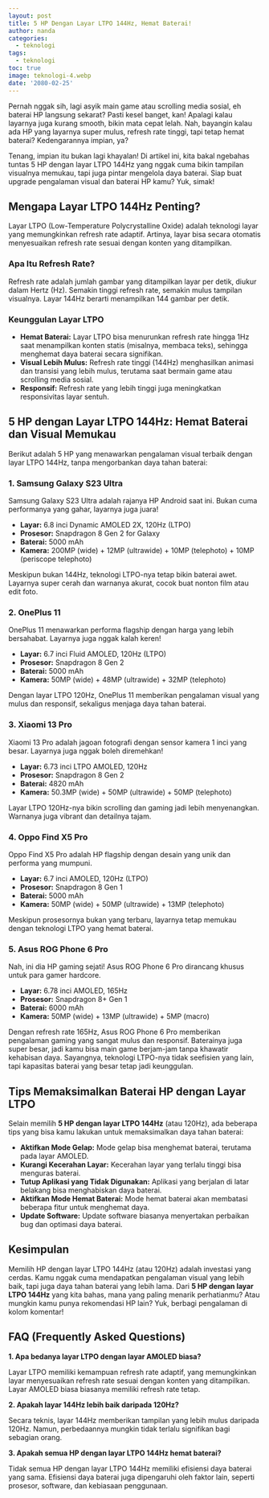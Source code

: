 ```yaml
---
layout: post
title: 5 HP Dengan Layar LTPO 144Hz, Hemat Baterai!
author: nanda
categories:
  - teknologi
tags:
  - teknologi
toc: true
image: teknologi-4.webp
date: '2080-02-25'
---
```



Pernah nggak sih, lagi asyik main game atau scrolling media sosial, eh baterai HP langsung sekarat? Pasti kesel banget, kan! Apalagi kalau layarnya juga kurang smooth, bikin mata cepat lelah. Nah, bayangin kalau ada HP yang layarnya super mulus, refresh rate tinggi, tapi tetap hemat baterai? Kedengarannya impian, ya?

Tenang, impian itu bukan lagi khayalan! Di artikel ini, kita bakal ngebahas tuntas 5 HP dengan layar LTPO 144Hz yang nggak cuma bikin tampilan visualnya memukau, tapi juga pintar mengelola daya baterai. Siap buat upgrade pengalaman visual dan baterai HP kamu? Yuk, simak!

## Mengapa Layar LTPO 144Hz Penting?

Layar LTPO (Low-Temperature Polycrystalline Oxide) adalah teknologi layar yang memungkinkan refresh rate adaptif. Artinya, layar bisa secara otomatis menyesuaikan refresh rate sesuai dengan konten yang ditampilkan.

### Apa Itu Refresh Rate?

Refresh rate adalah jumlah gambar yang ditampilkan layar per detik, diukur dalam Hertz (Hz). Semakin tinggi refresh rate, semakin mulus tampilan visualnya. Layar 144Hz berarti menampilkan 144 gambar per detik.

### Keunggulan Layar LTPO

- **Hemat Baterai:** Layar LTPO bisa menurunkan refresh rate hingga 1Hz saat menampilkan konten statis (misalnya, membaca teks), sehingga menghemat daya baterai secara signifikan.
- **Visual Lebih Mulus:** Refresh rate tinggi (144Hz) menghasilkan animasi dan transisi yang lebih mulus, terutama saat bermain game atau scrolling media sosial.
- **Responsif:** Refresh rate yang lebih tinggi juga meningkatkan responsivitas layar sentuh.

## 5 HP dengan Layar LTPO 144Hz: Hemat Baterai dan Visual Memukau

Berikut adalah 5 HP yang menawarkan pengalaman visual terbaik dengan layar LTPO 144Hz, tanpa mengorbankan daya tahan baterai:

### 1\. Samsung Galaxy S23 Ultra

Samsung Galaxy S23 Ultra adalah rajanya HP Android saat ini. Bukan cuma performanya yang gahar, layarnya juga juara!

- **Layar:** 6.8 inci Dynamic AMOLED 2X, 120Hz (LTPO)
- **Prosesor:** Snapdragon 8 Gen 2 for Galaxy
- **Baterai:** 5000 mAh
- **Kamera:** 200MP (wide) + 12MP (ultrawide) + 10MP (telephoto) + 10MP (periscope telephoto)

Meskipun bukan 144Hz, teknologi LTPO-nya tetap bikin baterai awet. Layarnya super cerah dan warnanya akurat, cocok buat nonton film atau edit foto.

### 2\. OnePlus 11

OnePlus 11 menawarkan performa flagship dengan harga yang lebih bersahabat. Layarnya juga nggak kalah keren!

- **Layar:** 6.7 inci Fluid AMOLED, 120Hz (LTPO)
- **Prosesor:** Snapdragon 8 Gen 2
- **Baterai:** 5000 mAh
- **Kamera:** 50MP (wide) + 48MP (ultrawide) + 32MP (telephoto)

Dengan layar LTPO 120Hz, OnePlus 11 memberikan pengalaman visual yang mulus dan responsif, sekaligus menjaga daya tahan baterai.

### 3\. Xiaomi 13 Pro

Xiaomi 13 Pro adalah jagoan fotografi dengan sensor kamera 1 inci yang besar. Layarnya juga nggak boleh diremehkan!

- **Layar:** 6.73 inci LTPO AMOLED, 120Hz
- **Prosesor:** Snapdragon 8 Gen 2
- **Baterai:** 4820 mAh
- **Kamera:** 50.3MP (wide) + 50MP (ultrawide) + 50MP (telephoto)

Layar LTPO 120Hz-nya bikin scrolling dan gaming jadi lebih menyenangkan. Warnanya juga vibrant dan detailnya tajam.

### 4\. Oppo Find X5 Pro

Oppo Find X5 Pro adalah HP flagship dengan desain yang unik dan performa yang mumpuni.

- **Layar:** 6.7 inci AMOLED, 120Hz (LTPO)
- **Prosesor:** Snapdragon 8 Gen 1
- **Baterai:** 5000 mAh
- **Kamera:** 50MP (wide) + 50MP (ultrawide) + 13MP (telephoto)

Meskipun prosesornya bukan yang terbaru, layarnya tetap memukau dengan teknologi LTPO yang hemat baterai.

### 5\. Asus ROG Phone 6 Pro

Nah, ini dia HP gaming sejati! Asus ROG Phone 6 Pro dirancang khusus untuk para gamer hardcore.

- **Layar:** 6.78 inci AMOLED, 165Hz
- **Prosesor:** Snapdragon 8+ Gen 1
- **Baterai:** 6000 mAh
- **Kamera:** 50MP (wide) + 13MP (ultrawide) + 5MP (macro)

Dengan refresh rate 165Hz, Asus ROG Phone 6 Pro memberikan pengalaman gaming yang sangat mulus dan responsif. Baterainya juga super besar, jadi kamu bisa main game berjam-jam tanpa khawatir kehabisan daya. Sayangnya, teknologi LTPO-nya tidak seefisien yang lain, tapi kapasitas baterai yang besar tetap jadi keunggulan.

## Tips Memaksimalkan Baterai HP dengan Layar LTPO

Selain memilih **5 HP dengan layar LTPO 144Hz** (atau 120Hz), ada beberapa tips yang bisa kamu lakukan untuk memaksimalkan daya tahan baterai:

- **Aktifkan Mode Gelap:** Mode gelap bisa menghemat baterai, terutama pada layar AMOLED.
- **Kurangi Kecerahan Layar:** Kecerahan layar yang terlalu tinggi bisa menguras baterai.
- **Tutup Aplikasi yang Tidak Digunakan:** Aplikasi yang berjalan di latar belakang bisa menghabiskan daya baterai.
- **Aktifkan Mode Hemat Baterai:** Mode hemat baterai akan membatasi beberapa fitur untuk menghemat daya.
- **Update Software:** Update software biasanya menyertakan perbaikan bug dan optimasi daya baterai.

## Kesimpulan

Memilih HP dengan layar LTPO 144Hz (atau 120Hz) adalah investasi yang cerdas. Kamu nggak cuma mendapatkan pengalaman visual yang lebih baik, tapi juga daya tahan baterai yang lebih lama. Dari **5 HP dengan layar LTPO 144Hz** yang kita bahas, mana yang paling menarik perhatianmu? Atau mungkin kamu punya rekomendasi HP lain? Yuk, berbagi pengalaman di kolom komentar!

## FAQ (Frequently Asked Questions)

**1\. Apa bedanya layar LTPO dengan layar AMOLED biasa?**

Layar LTPO memiliki kemampuan refresh rate adaptif, yang memungkinkan layar menyesuaikan refresh rate sesuai dengan konten yang ditampilkan. Layar AMOLED biasa biasanya memiliki refresh rate tetap.

**2\. Apakah layar 144Hz lebih baik daripada 120Hz?**

Secara teknis, layar 144Hz memberikan tampilan yang lebih mulus daripada 120Hz. Namun, perbedaannya mungkin tidak terlalu signifikan bagi sebagian orang.

**3\. Apakah semua HP dengan layar LTPO 144Hz hemat baterai?**

Tidak semua HP dengan layar LTPO 144Hz memiliki efisiensi daya baterai yang sama. Efisiensi daya baterai juga dipengaruhi oleh faktor lain, seperti prosesor, software, dan kebiasaan penggunaan.
